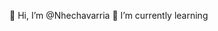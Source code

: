  👋 Hi, I’m @Nhechavarria
🌱 I’m currently learning 


 
  


<!---
Nhechavarria/Nhechavarria is a ✨ special ✨ repository because its `README.md` (this file) appears on your GitHub profile.
You can click the Preview link to take a look at your changes.
--->
